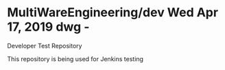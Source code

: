 # MultiWareEngineering/dev Wed Apr 17, 2019 dwg - 

Developer Test Repository

This repository is being used for Jenkins testing
